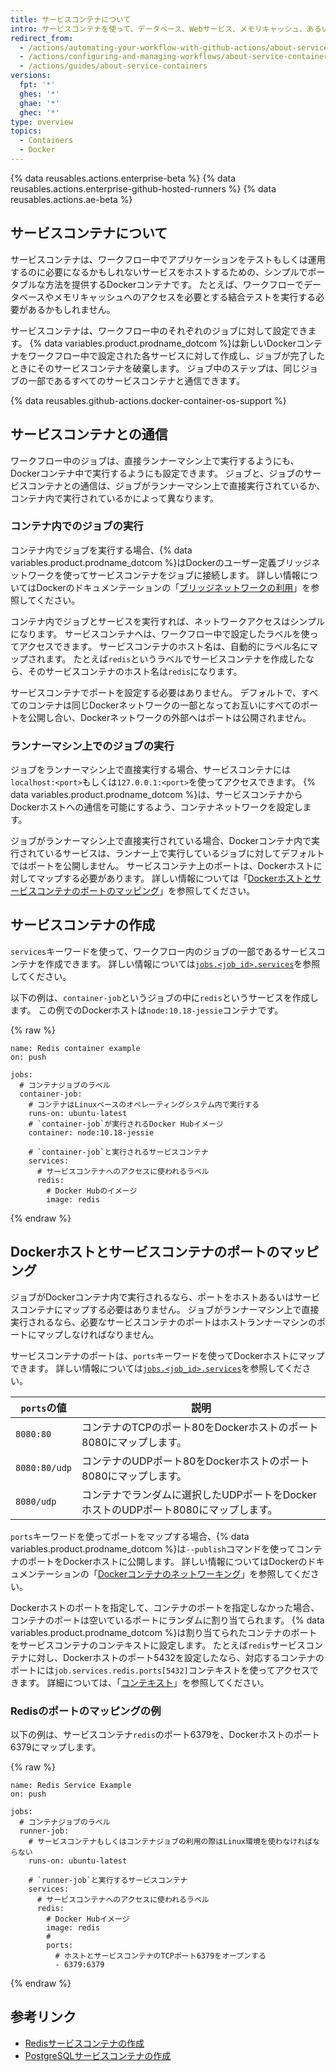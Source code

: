 ```yaml
---
title: サービスコンテナについて
intro: サービスコンテナを使って、データベース、Webサービス、メモリキャッシュ、あるいはその他のツールをワークフローに接続できます。
redirect_from:
  - /actions/automating-your-workflow-with-github-actions/about-service-containers
  - /actions/configuring-and-managing-workflows/about-service-containers
  - /actions/guides/about-service-containers
versions:
  fpt: '*'
  ghes: '*'
  ghae: '*'
  ghec: '*'
type: overview
topics:
  - Containers
  - Docker
---
```


{% data reusables.actions.enterprise-beta %}
{% data reusables.actions.enterprise-github-hosted-runners %}
{% data reusables.actions.ae-beta %}

## サービスコンテナについて

サービスコンテナは、ワークフロー中でアプリケーションをテストもしくは運用するのに必要になるかもしれないサービスをホストするための、シンプルでポータブルな方法を提供するDockerコンテナです。 たとえば、ワークフローでデータベースやメモリキャッシュへのアクセスを必要とする結合テストを実行する必要があるかもしれません。

サービスコンテナは、ワークフロー中のそれぞれのジョブに対して設定できます。 {% data variables.product.prodname_dotcom %}は新しいDockerコンテナをワークフロー中で設定された各サービスに対して作成し、ジョブが完了したときにそのサービスコンテナを破棄します。 ジョブ中のステップは、同じジョブの一部であるすべてのサービスコンテナと通信できます。

{% data reusables.github-actions.docker-container-os-support %}

## サービスコンテナとの通信

ワークフロー中のジョブは、直接ランナーマシン上で実行するようにも、Dockerコンテナ中で実行するようにも設定できます。 ジョブと、ジョブのサービスコンテナとの通信は、ジョブがランナーマシン上で直接実行されているか、コンテナ内で実行されているかによって異なります。

### コンテナ内でのジョブの実行

コンテナ内でジョブを実行する場合、{% data variables.product.prodname_dotcom %}はDockerのユーザー定義ブリッジネットワークを使ってサービスコンテナをジョブに接続します。 詳しい情報についてはDockerのドキュメンテーションの「[ブリッジネットワークの利用](https://docs.docker.com/network/bridge/)」を参照してください。

コンテナ内でジョブとサービスを実行すれば、ネットワークアクセスはシンプルになります。 サービスコンテナへは、ワークフロー中で設定したラベルを使ってアクセスできます。 サービスコンテナのホスト名は、自動的にラベル名にマップされます。 たとえば`redis`というラベルでサービスコンテナを作成したなら、そのサービスコンテナのホスト名は`redis`になります。

サービスコンテナでポートを設定する必要はありません。 デフォルトで、すべてのコンテナは同じDockerネットワークの一部となってお互いにすべてのポートを公開し合い、Dockerネットワークの外部へはポートは公開されません。

### ランナーマシン上でのジョブの実行

ジョブをランナーマシン上で直接実行する場合、サービスコンテナには`localhost:<port>`もしくは`127.0.0.1:<port>`を使ってアクセスできます。 {% data variables.product.prodname_dotcom %}は、サービスコンテナからDockerホストへの通信を可能にするよう、コンテナネットワークを設定します。

ジョブがランナーマシン上で直接実行されている場合、Dockerコンテナ内で実行されているサービスは、ランナー上で実行しているジョブに対してデフォルトではポートを公開しません。 サービスコンテナ上のポートは、Dockerホストに対してマップする必要があります。 詳しい情報については「[Dockerホストとサービスコンテナのポートのマッピング](/actions/automating-your-workflow-with-github-actions/about-service-containers#mapping-docker-host-and-service-container-ports)」を参照してください。

## サービスコンテナの作成

`services`キーワードを使って、ワークフロー内のジョブの一部であるサービスコンテナを作成できます。 詳しい情報については[`jobs.<job_id>.services`](/actions/automating-your-workflow-with-github-actions/workflow-syntax-for-github-actions#jobsjob_idservices)を参照してください。

以下の例は、`container-job`というジョブの中に`redis`というサービスを作成します。 この例でのDockerホストは`node:10.18-jessie`コンテナです。

{% raw %}
```yaml{:copy}
name: Redis container example
on: push

jobs:
  # コンテナジョブのラベル
  container-job:
    # コンテナはLinuxベースのオペレーティングシステム内で実行する
    runs-on: ubuntu-latest
    # `container-job`が実行されるDocker Hubイメージ
    container: node:10.18-jessie

    # `container-job`と実行されるサービスコンテナ
    services:
      # サービスコンテナへのアクセスに使われるラベル
      redis:
        # Docker Hubのイメージ
        image: redis
```
{% endraw %}

## Dockerホストとサービスコンテナのポートのマッピング

ジョブがDockerコンテナ内で実行されるなら、ポートをホストあるいはサービスコンテナにマップする必要はありません。 ジョブがランナーマシン上で直接実行されるなら、必要なサービスコンテナのポートはホストランナーマシンのポートにマップしなければなりません。

サービスコンテナのポートは、`ports`キーワードを使ってDockerホストにマップできます。 詳しい情報については[`jobs.<job_id>.services`](/actions/automating-your-workflow-with-github-actions/workflow-syntax-for-github-actions#jobsjob_idservices)を参照してください。

| `ports`の値     | 説明                                                |
| ------------- | ------------------------------------------------- |
| `8080:80`     | コンテナのTCPのポート80をDockerホストのポート8080にマップします。          |
| `8080:80/udp` | コンテナのUDPポート80をDockerホストのポート8080にマップします。           |
| `8080/udp`    | コンテナでランダムに選択したUDPポートをDockerホストのUDPポート8080にマップします。 |

`ports`キーワードを使ってポートをマップする場合、{% data variables.product.prodname_dotcom %}は`--publish`コマンドを使ってコンテナのポートをDockerホストに公開します。 詳しい情報についてはDockerのドキュメンテーションの「[Dockerコンテナのネットワーキング](https://docs.docker.com/config/containers/container-networking/)」を参照してください。

Dockerホストのポートを指定して、コンテナのポートを指定しなかった場合、コンテナのポートは空いているポートにランダムに割り当てられます。 {% data variables.product.prodname_dotcom %}は割り当てられたコンテナのポートをサービスコンテナのコンテキストに設定します。 たとえば`redis`サービスコンテナに対し、Dockerホストのポート5432を設定したなら、対応するコンテナのポートには`job.services.redis.ports[5432]`コンテキストを使ってアクセスできます。 詳細については、「[コンテキスト](/actions/learn-github-actions/contexts#job-context)」を参照してください。

### Redisのポートのマッピングの例

以下の例は、サービスコンテナ`redis`のポート6379を、Dockerホストのポート6379にマップします。

{% raw %}
```yaml{:copy}
name: Redis Service Example
on: push

jobs:
  # コンテナジョブのラベル
  runner-job:
    # サービスコンテナもしくはコンテナジョブの利用の際はLinux環境を使わなければならない
    runs-on: ubuntu-latest

    # `runner-job`と実行するサービスコンテナ
    services:
      # サービスコンテナへのアクセスに使われるラベル
      redis:
        # Docker Hubイメージ
        image: redis
        #
        ports:
          # ホストとサービスコンテナのTCPポート6379をオープンする
          - 6379:6379
```
{% endraw %}

## 参考リンク

- [Redisサービスコンテナの作成](/actions/automating-your-workflow-with-github-actions/creating-redis-service-containers)
- [PostgreSQLサービスコンテナの作成](/actions/automating-your-workflow-with-github-actions/creating-postgresql-service-containers)
